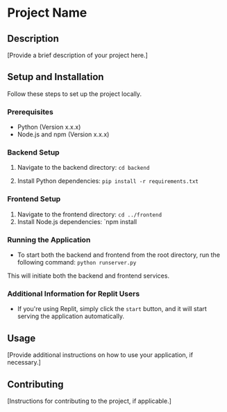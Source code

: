 # Project Name

## Description

[Provide a brief description of your project here.]

## Setup and Installation

Follow these steps to set up the project locally.

### Prerequisites

- Python (Version x.x.x)
- Node.js and npm (Version x.x.x)

### Backend Setup

1. Navigate to the backend directory:
   `cd backend`

2. Install Python dependencies:
   `pip install -r requirements.txt`

### Frontend Setup

1. Navigate to the frontend directory:
   `cd ../frontend`
2. Install Node.js dependencies:
   `npm install

### Running the Application

- To start both the backend and frontend from the root directory, run the following command:
  `python runserver.py`

This will initiate both the backend and frontend services.

### Additional Information for Replit Users

- If you're using Replit, simply click the `start` button, and it will start serving the application automatically.

## Usage

[Provide additional instructions on how to use your application, if necessary.]

## Contributing

[Instructions for contributing to the project, if applicable.]

